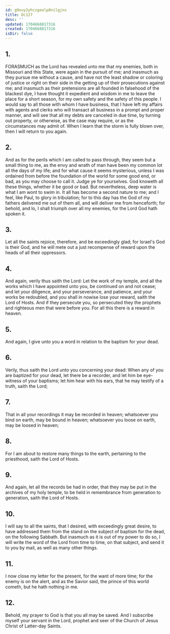 ```yaml
---
id: g9ouy2yhczgealp8nilgjnx
title: Dc127
desc: ''
updated: 1704668817316
created: 1704668817316
isDir: false
---
```

## 1.
FORASMUCH as the Lord has revealed unto me that my enemies, both in Missouri and this State, were again in the pursuit of me; and inasmuch as they pursue me without a cause, and have not the least shadow or coloring of justice or right on their side in the getting up of their prosecutions against me; and inasmuch as their pretensions are all founded in falsehood of the blackest dye, I have thought it expedient and wisdom in me to leave the place for a short season, for my own safety and the safety of this people. I would say to all those with whom I have business, that I have left my affairs with agents and clerks who will transact all business in a prompt and proper manner, and will see that all my debts are canceled in due time, by turning out property, or otherwise, as the case may require, or as the circumstances may admit of. When I learn that the storm is fully blown over, then I will return to you again.
## 2.
And as for the perils which I am called to pass through, they seem but a small thing to me, as the envy and wrath of man have been my common lot all the days of my life; and for what cause it seems mysterious, unless I was ordained from before the foundation of the world for some good end, or bad, as you may choose to call it. Judge ye for yourselves. God knoweth all these things, whether it be good or bad. But nevertheless, deep water is what I am wont to swim in. It all has become a second nature to me; and I feel, like Paul, to glory in tribulation; for to this day has the God of my fathers delivered me out of them all, and will deliver me from henceforth; for behold, and lo, I shall triumph over all my enemies, for the Lord God hath spoken it.
## 3.
Let all the saints rejoice, therefore, and be exceedingly glad; for Israel's God is their God, and he will mete out a just recompense of reward upon the heads of all their oppressors.
## 4.
And again, verily thus saith the Lord: Let the work of my temple, and all the works which I have appointed unto you, be continued on and not cease; and let your diligence, and your perseverance, and patience, and your works be redoubled, and you shall in nowise lose your reward, saith the Lord of Hosts. And if they persecute you, so persecuted they the prophets and righteous men that were before you. For all this there is a reward in heaven.
## 5.
And again, I give unto you a word in relation to the baptism for your dead.
## 6.
Verily, thus saith the Lord unto you concerning your dead: When any of you are baptized for your dead, let there be a recorder, and let him be eye-witness of your baptisms; let him hear with his ears, that he may testify of a truth, saith the Lord;
## 7.
That in all your recordings it may be recorded in heaven; whatsoever you bind on earth, may be bound in heaven; whatsoever you loose on earth, may be loosed in heaven;
## 8.
For I am about to restore many things to the earth, pertaining to the priesthood, saith the Lord of Hosts.
## 9.
And again, let all the records be had in order, that they may be put in the archives of my holy temple, to be held in remembrance from generation to generation, saith the Lord of Hosts.
## 10.
I will say to all the saints, that I desired, with exceedingly great desire, to have addressed them from the stand on the subject of baptism for the dead, on the following Sabbath. But inasmuch as it is out of my power to do so, I will write the word of the Lord from time to time, on that subject, and send it to you by mail, as well as many other things.
## 11.
I now close my letter for the present, for the want of more time; for the enemy is on the alert, and as the Savior said, the prince of this world cometh, but he hath nothing in me.
## 12.
Behold, my prayer to God is that you all may be saved. And I subscribe myself your servant in the Lord, prophet and seer of the Church of Jesus Christ of Latter-day Saints.
